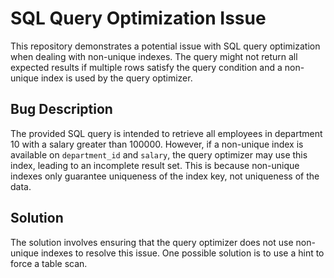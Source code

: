 # SQL Query Optimization Issue

This repository demonstrates a potential issue with SQL query optimization when dealing with non-unique indexes.  The query might not return all expected results if multiple rows satisfy the query condition and a non-unique index is used by the query optimizer.

## Bug Description
The provided SQL query is intended to retrieve all employees in department 10 with a salary greater than 100000. However, if a non-unique index is available on `department_id` and `salary`, the query optimizer may use this index, leading to an incomplete result set. This is because non-unique indexes only guarantee uniqueness of the index key, not uniqueness of the data.

## Solution
The solution involves ensuring that the query optimizer does not use non-unique indexes to resolve this issue.  One possible solution is to use a hint to force a table scan.
